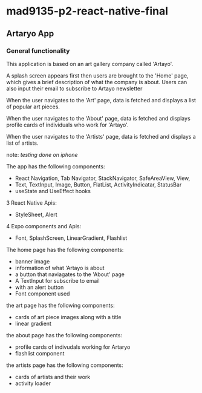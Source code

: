 # mad9135-p2-react-native-final
## Artaryo App


### General functionality

This application is based on an art gallery company called 'Artayo'. 

A splash screen appears first then users are brought to the 'Home' page,
which gives a brief description of what the company is about. Users can also input their email to subscribe to Artayo newsletter

When the user navigates to the 'Art' page, data is fetched and displays a list of popular art pieces. 

When the user navigates to the 'About' page, data is fetched and displays profile cards of individuals who work for 'Artayo'. 

When the user navigates to the 'Artists' page, data is fetched and displays a list of artists. 

note: *testing done on iphone*


The app has the following components:
- React Navigation, Tab Navigator, StackNavigator, SafeAreaView, View, 
- Text, TextInput, Image, Button, FlatList, ActivityIndicatar, StatusBar
- useState and UseEffect hooks

3 React Native Apis:
-  StyleSheet, Alert 

4 Expo components and Apis:
-  Font, SplashScreen, LinearGradient, Flashlist 

The home page has the following components:
- banner image 
- information of what 'Artayo is about
- a button that naviagates to the 'About' page 
- A TextInput for subscribe to email
- with an alert button
- Font component used 


the art page has the following components:
- cards of art piece images along with a title 
- linear gradient


the about page has the following components:
- profile cards of indivudals working for Artaryo
- flashlist component 

the artists page has the following components:
- cards of artists and their work 
- activity loader 



